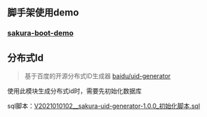 ## 脚手架使用demo

### [sakura-boot-demo](https://github.com/yanjingfan/sakura-boot-demo)

## 

## 分布式Id

> 基于百度的开源分布式ID生成器 [baidu/uid-generator](https://github.com/baidu/uid-generator)

使用此模块生成分布式id时，需要先初始化数据库

sql脚本：[V2021010102__sakura-uid-generator-1.0.0_初始化脚本.sql](https://github.com/yanjingfan/sakura-boot-demo/blob/master/web/src/main/resources/db/migration/V2021010102__sakura-uid-generator-1.0.0_%E5%88%9D%E5%A7%8B%E5%8C%96%E8%84%9A%E6%9C%AC.sql)
